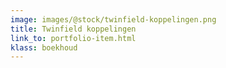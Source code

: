 ```yaml
--- 
image: images/@stock/twinfield-koppelingen.png
title: Twinfield koppelingen
link_to: portfolio-item.html
klass: boekhoud
---
```

